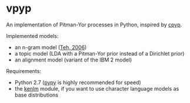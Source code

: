 vpyp
====

An implementation of Pitman-Yor processes in Python, inspired by [cpyp](http://github.com/redpony/cpyp).

Implemented models:
- an n-gram model ([Teh, 2006](http://acl.ldc.upenn.edu/P/P06/P06-1124.pdf))
- a topic model (LDA with a Pitman-Yor prior instead of a Dirichlet prior)
- an alignment model (variant of the IBM 2 model)

Requirements:
- Python 2.7 ([pypy](http://www.pypy.org) is highly recommended for speed)
- the [kenlm](http://github.com/vchahun/kenlm) module, if you want to use character language models as base distributions
